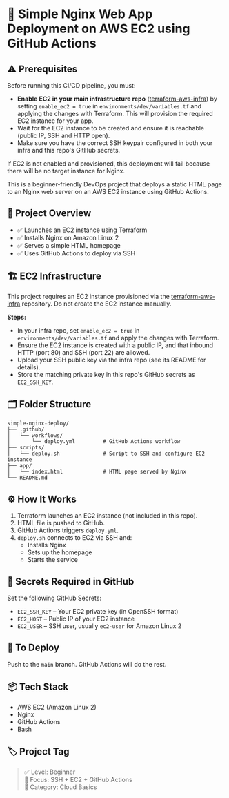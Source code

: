 # 🧰 Simple Nginx Web App Deployment on AWS EC2 using GitHub Actions

## ⚠️ Prerequisites

Before running this CI/CD pipeline, you must:

- **Enable EC2 in your main infrastructure repo** ([terraform-aws-infra](https://github.com/abhi2692/terraform-aws-infra.git)) by setting `enable_ec2 = true` in `environments/dev/variables.tf` and applying the changes with Terraform. This will provision the required EC2 instance for your app.
- Wait for the EC2 instance to be created and ensure it is reachable (public IP, SSH and HTTP open).
- Make sure you have the correct SSH keypair configured in both your infra and this repo's GitHub secrets.

If EC2 is not enabled and provisioned, this deployment will fail because there will be no target instance for Nginx.

This is a beginner-friendly DevOps project that deploys a static HTML page to an Nginx web server on an AWS EC2 instance using GitHub Actions.

## 🚀 Project Overview

- ✅ Launches an EC2 instance using Terraform
- ✅ Installs Nginx on Amazon Linux 2
- ✅ Serves a simple HTML homepage
- ✅ Uses GitHub Actions to deploy via SSH

## 🏗️ EC2 Infrastructure

This project requires an EC2 instance provisioned via the [terraform-aws-infra](https://github.com/abhi2692/terraform-aws-infra.git) repository. Do not create the EC2 instance manually.

**Steps:**
- In your infra repo, set `enable_ec2 = true` in `environments/dev/variables.tf` and apply the changes with Terraform.
- Ensure the EC2 instance is created with a public IP, and that inbound HTTP (port 80) and SSH (port 22) are allowed.
- Upload your SSH public key via the infra repo (see its README for details).
- Store the matching private key in this repo's GitHub secrets as `EC2_SSH_KEY`.

## 🗂️ Folder Structure

```
simple-nginx-deploy/
├── .github/
│   └── workflows/
│       └── deploy.yml         # GitHub Actions workflow
├── scripts/
│   └── deploy.sh              # Script to SSH and configure EC2 instance
├── app/
│   └── index.html             # HTML page served by Nginx
└── README.md
```


## ⚙️ How It Works

1. Terraform launches an EC2 instance (not included in this repo).
2. HTML file is pushed to GitHub.
3. GitHub Actions triggers `deploy.yml`.
4. `deploy.sh` connects to EC2 via SSH and:
   - Installs Nginx
   - Sets up the homepage
   - Starts the service

## 🔐 Secrets Required in GitHub

Set the following GitHub Secrets:

- `EC2_SSH_KEY` – Your EC2 private key (in OpenSSH format)
- `EC2_HOST` – Public IP of your EC2 instance
- `EC2_USER` – SSH user, usually `ec2-user` for Amazon Linux 2

## 🏁 To Deploy

Push to the `main` branch. GitHub Actions will do the rest.

## 📦 Tech Stack

- AWS EC2 (Amazon Linux 2)
- Nginx
- GitHub Actions
- Bash

## 🏷️ Project Tag

> ✅ Level: Beginner  
> 🔧 Focus: SSH + EC2 + GitHub Actions  
> 🧱 Category: Cloud Basics
